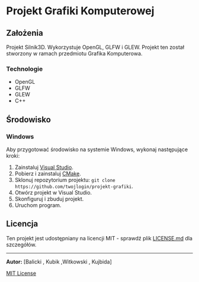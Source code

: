 # Projekt Grafiki Komputerowej

## Założenia

Projekt Silnik3D. Wykorzystuje OpenGL, GLFW i GLEW. Projekt ten został stworzony w ramach przedmiotu Grafika Komputerowa.

### Technologie

- OpenGL
- GLFW
- GLEW
- C++

## Środowisko

### Windows

Aby przygotować środowisko na systemie Windows, wykonaj następujące kroki:

1. Zainstaluj [Visual Studio](https://visualstudio.microsoft.com/).
2. Pobierz i zainstaluj [CMake](https://cmake.org/).
3. Sklonuj repozytorium projektu: `git clone https://github.com/twojlogin/projekt-grafiki`.
4. Otwórz projekt w Visual Studio.
5. Skonfiguruj i zbuduj projekt.
6. Uruchom program.

## Licencja

Ten projekt jest udostępniany na licencji MIT - sprawdź plik [LICENSE.md](LICENSE.md) dla szczegółów.

---

**Autor:** [Balicki , Kubik ,Witkowski , Kujbida]

[MIT License](LICENSE.md)
